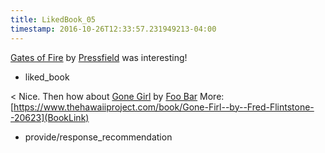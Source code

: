 ```yaml
---
title: LikedBook_05
timestamp: 2016-10-26T12:33:57.231949213-04:00
---
```


[Gates of Fire](BookTitle) by [Pressfield](AuthorName) was interesting!
* liked_book

< Nice. Then how about [Gone Girl](BookTitle) by [Foo Bar](AuthorName) More: [https://www.thehawaiiproject.com/book/Gone-Firl--by--Fred-Flintstone--20623](BookLink)
* provide/response_recommendation
